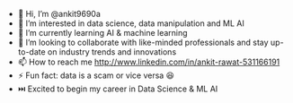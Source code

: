 - 👋 Hi, I’m @ankit9690a
- 👀 I’m interested in data science, data manipulation and ML AI
- 🌱 I’m currently learning AI & machine learning
- 💞️ I’m looking to collaborate with like-minded professionals and stay up-to-date on industry trends and innovations
- 📫 How to reach me http://www.linkedin.com/in/ankit-rawat-531166191
- ⚡ Fun fact: data is a scam or vice versa 😆
- ⏭️ Excited to begin my career in Data Science & ML AI
<!---
ankit9690a/ankit9690a is a ✨ special ✨ repository because its `README.md` (this file) appears on your GitHub profile.
You can click the Preview link to take a look at your changes.
--->
